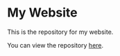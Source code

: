 # My Website

This is the repository for my website.

You can view the repository [here](https://github.com/chernichenko/goit-js-hw-04).